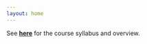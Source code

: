 ```yaml
---
layout: home
---
```

See [**here**](https://drive.google.com/file/d/116RzXayJZQcHwIph2Z0lA8gOqbe-2EX3/view?usp=sharing) for the course syllabus and overview.

